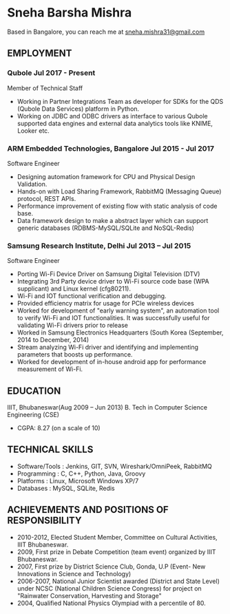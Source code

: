 # **Sneha Barsha Mishra**
Based in Bangalore, you can reach me at sneha.mishra31@gmail.com


## **EMPLOYMENT**	

### **Qubole	Jul 2017 - Present**
Member of Technical Staff
-	Working in Partner Integrations Team as developer for SDKs for the QDS (Qubole Data Services) platform in Python.
-	Working on JDBC and ODBC drivers as interface to various Qubole supported data engines and external data analytics tools like KNIME, Looker etc.

### **ARM Embedded Technologies, Bangalore	Jul 2015 - Jul 2017**
Software Engineer
-	Designing automation framework for CPU and Physical Design Validation.
-	Hands-on with Load Sharing Framework, RabbitMQ (Messaging Queue) protocol, REST APIs.
-	Performance improvement of existing flow with static analysis of code base.
-	Data framework design to make a abstract layer which can support generic databases (RDBMS-MySQL/SQLite and NoSQL-Redis)

### **Samsung Research Institute, Delhi					Jul 2013 – Jul 2015**
Software Engineer
-	Porting Wi-Fi Device Driver on Samsung Digital Television (DTV)
-	Integrating 3rd Party device driver to Wi-Fi source code base (WPA supplicant) and Linux kernel (cfg80211). 
-	Wi-Fi and IOT functional verification and debugging. 
-	Provided efficiency matrix for usage for PCIe wireless devices
-	Worked for development of "early warning system", an automation tool to verify Wi-Fi and IOT functionalities. It was successfully useful for validating Wi-Fi drivers prior to release
-	Worked in Samsung Electronics Headquarters (South Korea (September, 2014 to December, 2014) 
-	Stream analyzing Wi-Fi driver and identifying and implementing parameters that boosts up performance.
-	Worked for development of in-house android app for performance measurement of Wi-Fi.

## **EDUCATION**

IIIT, Bhubaneswar(Aug 2009 – Jun 2013)
B. Tech in Computer Science Engineering (CSE)
-	CGPA: 8.27 (on a scale of 10)

## **TECHNICAL SKILLS**		

- Software/Tools     :	Jenkins, GIT, SVN, Wireshark/OmniPeek, RabbitMQ
- Programming        :	C, C++, Python, Java, Groovy
- Platforms          :	Linux, Microsoft Windows XP/7
- Databases          :	MySQL, SQLite, Redis

## **ACHIEVEMENTS AND POSITIONS OF RESPONSIBILITY**

-	2010-2012, Elected Student Member, Committee on Cultural Activities, IIIT Bhubaneswar. 
-	2009, First prize in Debate Competition (team event) organized by IIIT Bhubaneswar.
-	2007, First prize by District Science Club, Gonda, U.P (Event- New Innovations in Science and Technology)
-	2006-2007, National Junior Scientist awarded (District and State Level) under NCSC (National Children Science Congress) for project on "Rainwater Conservation, Harvesting and Storage"
-	2004, Qualified National Physics Olympiad with a percentile of 80.

